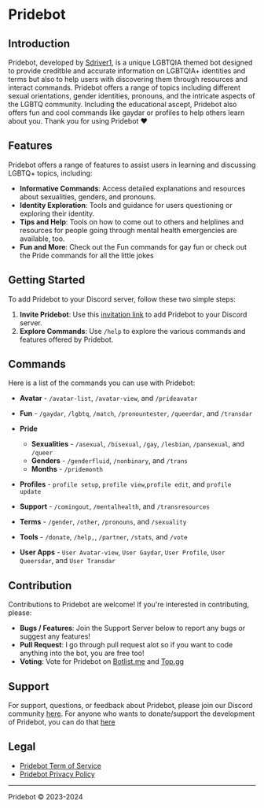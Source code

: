 # Pridebot

## Introduction
Pridebot, developed by [Sdriver1](https://github.com/Sdriver1), is a unique LGBTQIA themed bot designed to provide creditble and accurate information on LGBTQIA+ identities and terms but also to help users with discovering them through resources and interact commands. Pridebot offers a range of topics including different sexual orientations, gender identities, pronouns, and the intricate aspects of the LGBTQ community. Including the educational ascept, Pridebot also offers fun and cool commands like gaydar or profiles to help others learn about you. Thank you for using Pridebot ❤️

## Features
Pridebot offers a range of features to assist users in learning and discussing LGBTQ+ topics, including:
- **Informative Commands**: Access detailed explanations and resources about sexualities, genders, and pronouns.
- **Identity Exploration**: Tools and guidance for users questioning or exploring their identity. 
- **Tips and Help**: Tools on how to come out to others and helplines and resources for people going through mental health emergencies are available, too.
- **Fun and More**: Check out the Fun commands for gay fun or check out the Pride commands for all the little jokes

## Getting Started
To add Pridebot to your Discord server, follow these two simple steps:
1. **Invite Pridebot**: Use this [invitation link](https://pridebot.xyz/invite) to add Pridebot to your Discord server.
2. **Explore Commands**: Use `/help` to explore the various commands and features offered by Pridebot.

## Commands
Here is a list of the commands you can use with Pridebot:
- **Avatar** - `/avatar-list`, `/avatar-view`, and `/prideavatar`
- **Fun** - `/gaydar`, `/lgbtq`, `/match`, `/pronountester`, `/queerdar`, and `/transdar`
- **Pride** 
    - **Sexualities** - `/asexual`, `/bisexual`, `/gay`, `/lesbian`, `/pansexual`, and `/queer`
    - **Genders** -  `/genderfluid`, `/nonbinary`, and `/trans`
    - **Months** - `/pridemonth`
- **Profiles** - `profile setup`, `profile view`,`profile edit`, and `profile update`
- **Support** - `/comingout`, `/mentalhealth`, and `/transresources`
- **Terms** - `/gender`, `/other`, `/pronouns`, and `/sexuality`
- **Tools** - `/donate`, `/help,`, `/partner`, `/stats`, and `/vote`

- **User Apps** - `User Avatar-view`, `User Gaydar`, `User Profile`, `User Queersdar`, and `User Transdar`


## Contribution
Contributions to Pridebot are welcome! If you're interested in contributing, please:
- **Bugs / Features**: Join the Support Server below to report any bugs or suggest any features!
- **Pull Request**: I go through pull request alot so if you want to code anything into the bot, you are free too!
- **Voting**: Vote for Pridebot on [Botlist.me](https://botlist.me/bots/1101256478632972369/vote) and [Top.gg](https://top.gg/bot/1101256478632972369/vote)

## Support
For support, questions, or feedback about Pridebot, please join our Discord community [here](https://pridebot.xyz/support).
For anyone who wants to donate/support the development of Pridebot, you can do that [here](https://pridebot.xyz/premium)

## Legal
- [Pridebot Term of Service](https://pridebot.xyz/tos)
- [Pridebot Privacy Policy](https://pridebot.xyz/privacy)

---

Pridebot © 2023-2024


